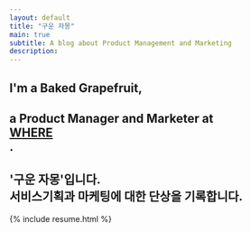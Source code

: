 ```yaml
---
layout: default
title: "구운 자몽"
main: true
subtitle: A blog about Product Management and Marketing
description: 
---
```

<div class="intro-animation">
<section class="explanation">
    <h1 class="intro">
    I'm a Baked Grapefruit,
    </h1>
    <h1 class="intro">a Product Manager and Marketer at
        <div class="intro-link">
            <a class="transition" href="https://www.spaceflightinsider.com/wp-content/uploads/2019/06/48124939298_5d6eeba325_o.jpg" target="_blank">
                WHERE
            </a>
            <div class="underline-mask transition"></div>
            <div class="underline"></div>
        </div>.
    </h1>
    <h2 class="intro">'구운 자몽'입니다.<br>서비스기획과 마케팅에 대한 단상을 기록합니다.</h2>
</section>
</div>
{% include resume.html %}
